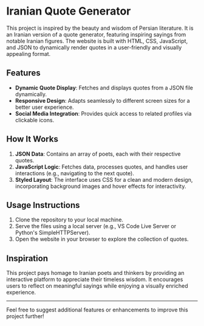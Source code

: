 # Iranian Quote Generator

This project is inspired by the beauty and wisdom of Persian literature. It is an Iranian version of a quote generator, featuring inspiring sayings from notable Iranian figures. The website is built with HTML, CSS, JavaScript, and JSON to dynamically render quotes in a user-friendly and visually appealing format.

## Features
- **Dynamic Quote Display**: Fetches and displays quotes from a JSON file dynamically.
- **Responsive Design**: Adapts seamlessly to different screen sizes for a better user experience.
- **Social Media Integration**: Provides quick access to related profiles via clickable icons.

## How It Works
1. **JSON Data**: Contains an array of poets, each with their respective quotes.
2. **JavaScript Logic**: Fetches data, processes quotes, and handles user interactions (e.g., navigating to the next quote).
3. **Styled Layout**: The interface uses CSS for a clean and modern design, incorporating background images and hover effects for interactivity.

## Usage Instructions
1. Clone the repository to your local machine.
2. Serve the files using a local server (e.g., VS Code Live Server or Python's SimpleHTTPServer).
3. Open the website in your browser to explore the collection of quotes.

## Inspiration
This project pays homage to Iranian poets and thinkers by providing an interactive platform to appreciate their timeless wisdom. It encourages users to reflect on meaningful sayings while enjoying a visually enriched experience.

---

Feel free to suggest additional features or enhancements to improve this project further!
